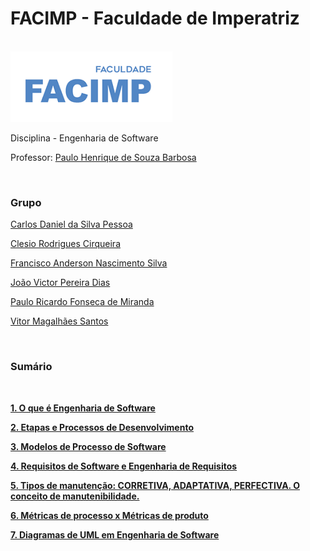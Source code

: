 <h1>FACIMP - Faculdade de Imperatriz</h1>
<br>
<img src="logo-facimp.png" alt="logo">
<p>Disciplina - Engenharia de Software</p>
<p>Professor: <a href="https://github.com/agenteph">Paulo Henrique de Souza Barbosa</a></p>
<br>
<h3>Grupo</h3>
    
<p><a href="https://github.com/kodagmaster">Carlos Daniel da Silva Pessoa</a></p>
<p><a href="https://github.com/clesiocrc">Clesio Rodrigues Cirqueira</a></p>
<p><a href="https://github.com/franAnder">Francisco Anderson Nascimento Silva</a></p>
<p><a href="https://github.com/jvpererinha">João Victor Pereira Dias</a></p>
<p><a href="https://github.com/PauloRicard0">Paulo Ricardo Fonseca de Miranda</a></p>
<p><a href="https://github.com/vitorfurt">Vitor Magalhães Santos</a></p>

<br>

<h3>Sumário</h3>
    <br>
  <p><b><a href="https://github.com/franAnder/Engenharia-de-software-FACIMP/wiki/1.-O-que-%C3%A9-Engenharia-de-Software">1. O que é Engenharia de Software</a></b></p>
  <p><b><a href="https://github.com/franAnder/Engenharia-de-software-FACIMP/wiki/2.-Etapas-e-Processos-de-Desenvolvimento">2. Etapas e Processos de Desenvolvimento</a></b></p>
  <p><b><a href="https://github.com/franAnder/Engenharia-de-software-FACIMP/wiki/3.-Modelos-de-Processo-de-Software">3. Modelos de Processo de Software</a></b></p>
  <p><b><a href="https://github.com/franAnder/Engenharia-de-software-FACIMP/wiki/4.-Requisitos-de-Software-e-Engenharia-de-Requisitos">4. Requisitos de Software e Engenharia de Requisitos</a></b></p>
  <p><b><a href="">5. Tipos de manutenção: CORRETIVA, ADAPTATIVA, PERFECTIVA. O conceito de manutenibilidade.</a></b></p>
  <p><b><a href="">6. Métricas de processo x Métricas de produto</a></b></p>
  <p><b><a href="">7. Diagramas de UML em Engenharia de Software</a></b></p>
